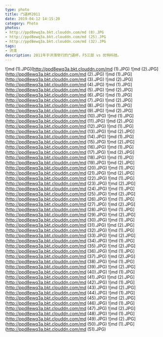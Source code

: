 ```yaml
---
type: photo
title: 门道杯2011
date: 2019-04-12 14:15:20
category: Photo
photos:
- http://ppd8ewq3a.bkt.clouddn.com/md (8).JPG
- http://ppd8ewq3a.bkt.clouddn.com/md (25).JPG
- http://ppd8ewq3a.bkt.clouddn.com/md (32).JPG
tags:
- 洪湾
description: 2011年于洪湾举行的门道杯，F5三部 vs 优特科技。
---
```


![md (1).JPG](http://ppd8ewq3a.bkt.clouddn.com/md (1).JPG)
![md (2).JPG](http://ppd8ewq3a.bkt.clouddn.com/md (2).JPG)
![md (1).JPG](http://ppd8ewq3a.bkt.clouddn.com/md (3).JPG)
![md (2).JPG](http://ppd8ewq3a.bkt.clouddn.com/md (4).JPG)
![md (1).JPG](http://ppd8ewq3a.bkt.clouddn.com/md (5).JPG)
![md (2).JPG](http://ppd8ewq3a.bkt.clouddn.com/md (6).JPG)
![md (1).JPG](http://ppd8ewq3a.bkt.clouddn.com/md (7).JPG)
![md (2).JPG](http://ppd8ewq3a.bkt.clouddn.com/md (8).JPG)
![md (1).JPG](http://ppd8ewq3a.bkt.clouddn.com/md (9).JPG)
![md (2).JPG](http://ppd8ewq3a.bkt.clouddn.com/md (10).JPG)
![md (1).JPG](http://ppd8ewq3a.bkt.clouddn.com/md (11).JPG)
![md (2).JPG](http://ppd8ewq3a.bkt.clouddn.com/md (12).JPG)
![md (1).JPG](http://ppd8ewq3a.bkt.clouddn.com/md (13).JPG)
![md (2).JPG](http://ppd8ewq3a.bkt.clouddn.com/md (14).JPG)
![md (1).JPG](http://ppd8ewq3a.bkt.clouddn.com/md (15).JPG)
![md (2).JPG](http://ppd8ewq3a.bkt.clouddn.com/md (16).JPG)
![md (1).JPG](http://ppd8ewq3a.bkt.clouddn.com/md (17).JPG)
![md (2).JPG](http://ppd8ewq3a.bkt.clouddn.com/md (18).JPG)
![md (1).JPG](http://ppd8ewq3a.bkt.clouddn.com/md (19).JPG)
![md (2).JPG](http://ppd8ewq3a.bkt.clouddn.com/md (20).JPG)
![md (1).JPG](http://ppd8ewq3a.bkt.clouddn.com/md (21).JPG)
![md (2).JPG](http://ppd8ewq3a.bkt.clouddn.com/md (22).JPG)
![md (1).JPG](http://ppd8ewq3a.bkt.clouddn.com/md (23).JPG)
![md (2).JPG](http://ppd8ewq3a.bkt.clouddn.com/md (24).JPG)
![md (1).JPG](http://ppd8ewq3a.bkt.clouddn.com/md (25).JPG)
![md (2).JPG](http://ppd8ewq3a.bkt.clouddn.com/md (26).JPG)
![md (1).JPG](http://ppd8ewq3a.bkt.clouddn.com/md (27).JPG)
![md (2).JPG](http://ppd8ewq3a.bkt.clouddn.com/md (28).JPG)
![md (1).JPG](http://ppd8ewq3a.bkt.clouddn.com/md (29).JPG)
![md (2).JPG](http://ppd8ewq3a.bkt.clouddn.com/md (30).JPG)
![md (1).JPG](http://ppd8ewq3a.bkt.clouddn.com/md (31).JPG)
![md (2).JPG](http://ppd8ewq3a.bkt.clouddn.com/md (32).JPG)
![md (1).JPG](http://ppd8ewq3a.bkt.clouddn.com/md (33).JPG)
![md (2).JPG](http://ppd8ewq3a.bkt.clouddn.com/md (34).JPG)
![md (1).JPG](http://ppd8ewq3a.bkt.clouddn.com/md (35).JPG)
![md (2).JPG](http://ppd8ewq3a.bkt.clouddn.com/md (36).JPG)
![md (1).JPG](http://ppd8ewq3a.bkt.clouddn.com/md (37).JPG)
![md (2).JPG](http://ppd8ewq3a.bkt.clouddn.com/md (38).JPG)
![md (1).JPG](http://ppd8ewq3a.bkt.clouddn.com/md (39).JPG)
![md (2).JPG](http://ppd8ewq3a.bkt.clouddn.com/md (40).JPG)
![md (1).JPG](http://ppd8ewq3a.bkt.clouddn.com/md (41).JPG)
![md (2).JPG](http://ppd8ewq3a.bkt.clouddn.com/md (42).JPG)
![md (1).JPG](http://ppd8ewq3a.bkt.clouddn.com/md (43).JPG)
![md (2).JPG](http://ppd8ewq3a.bkt.clouddn.com/md (44).JPG)
![md (1).JPG](http://ppd8ewq3a.bkt.clouddn.com/md (45).JPG)
![md (2).JPG](http://ppd8ewq3a.bkt.clouddn.com/md (46).JPG)
![md (1).JPG](http://ppd8ewq3a.bkt.clouddn.com/md (47).JPG)
![md (2).JPG](http://ppd8ewq3a.bkt.clouddn.com/md (48).JPG)
![md (1).JPG](http://ppd8ewq3a.bkt.clouddn.com/md (49).JPG)
![md (2).JPG](http://ppd8ewq3a.bkt.clouddn.com/md (50).JPG)
![md (1).JPG](http://ppd8ewq3a.bkt.clouddn.com/md (51).JPG)
